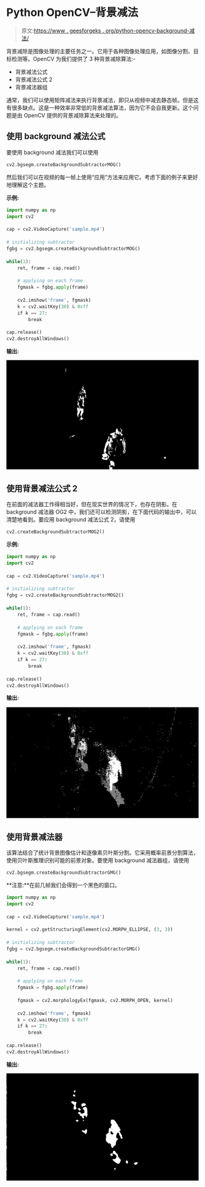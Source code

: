 # Python OpenCV–背景减法

> 原文:[https://www . geesforgeks . org/python-opencv-background-减法/](https://www.geeksforgeeks.org/python-opencv-background-subtraction/)

背景减除是图像处理的主要任务之一。它用于各种图像处理应用，如图像分割、目标检测等。OpenCV 为我们提供了 3 种背景减除算法:-

*   背景减法公式
*   背景减法公式 2
*   背景减法器组

通常，我们可以使用矩阵减法来执行背景减法，即只从视频中减去静态帧。但是这有很多缺点。这是一种效率非常低的背景减法算法，因为它不会自我更新。这个问题是由 OpenCV 提供的背景减除算法来处理的。

## 使用 background 减法公式

要使用 background 减法我们可以使用

```py
cv2.bgsegm.createBackgroundSubtractorMOG()
```

然后我们可以在视频的每一帧上使用“应用”方法来应用它。考虑下面的例子来更好地理解这个主题。

**示例:**

```py
import numpy as np
import cv2

cap = cv2.VideoCapture('sample.mp4')

# initializing subtractor 
fgbg = cv2.bgsegm.createBackgroundSubtractorMOG() 

while(1):
    ret, frame = cap.read()       

    # applying on each frame
    fgmask = fgbg.apply(frame)  

    cv2.imshow('frame', fgmask)
    k = cv2.waitKey(30) & 0xff
    if k == 27:
        break

cap.release()
cv2.destroyAllWindows()
```

**输出:**

![](img/3a161f2ddeb80c66cb3e28d15c1dc775.png)

## 使用背景减法公式 2

在前面的减法器工作得相当好，但在现实世界的情况下，也存在阴影。在 background 减法器 OG2 中，我们还可以检测阴影，在下面代码的输出中，可以清楚地看到。要应用 background 减法公式 2，请使用

```py
cv2.createBackgroundSubtractorMOG2()
```

**示例:**

```py
import numpy as np
import cv2

cap = cv2.VideoCapture('sample.mp4')

# initializing subtractor 
fgbg = cv2.createBackgroundSubtractorMOG2()

while(1):
    ret, frame = cap.read()

    # applying on each frame
    fgmask = fgbg.apply(frame)

    cv2.imshow('frame', fgmask)  
    k = cv2.waitKey(30) & 0xff
    if k == 27:
        break

cap.release()
cv2.destroyAllWindows()
```

**输出:**

![](img/f1e62df78bdad86f55c6345c6e2b4b88.png)

## 使用背景减法器

该算法结合了统计背景图像估计和逐像素贝叶斯分割。它采用概率前景分割算法，使用贝叶斯推理识别可能的前景对象。要使用 background 减法器组，请使用

```py
cv2.bgsegm.createBackgroundSubtractorGMG()
```

**注意:**在前几帧我们会得到一个黑色的窗口。

```py
import numpy as np
import cv2

cap = cv2.VideoCapture('sample.mp4')

kernel = cv2.getStructuringElement(cv2.MORPH_ELLIPSE, (3, 3))

# initializing subtractor 
fgbg = cv2.bgsegm.createBackgroundSubtractorGMG()

while(1):
    ret, frame = cap.read()

    # applying on each frame
    fgmask = fgbg.apply(frame)

    fgmask = cv2.morphologyEx(fgmask, cv2.MORPH_OPEN, kernel)     

    cv2.imshow('frame', fgmask)
    k = cv2.waitKey(30) & 0xff
    if k == 27:
        break

cap.release()
cv2.destroyAllWindows()
```

**输出:**

![](img/3ef82d20e6cbd7a0f7a2ccf697d53665.png)